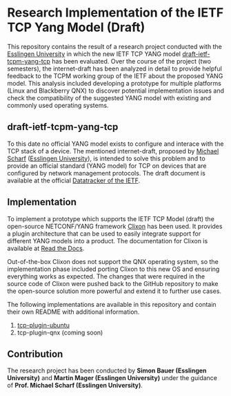 # Research Implementation of the IETF TCP Yang Model (Draft)

This repository contains the result of a research project conducted with the [Esslingen University](https://www.hs-esslingen.de/en/) in which the new IETF TCP YANG model [draft-ietf-tcpm-yang-tcp](https://datatracker.ietf.org/doc/html/draft-ietf-tcpm-yang-tcp) has been evaluated. Over the course of the project (two semesters), the internet-draft has been analyzed in detail to provide helpful feedback to the TCPM working group of the IETF about the proposed YANG model. This analysis included developing a prototype for multiple platforms (Linux and Blackberry QNX) to discover potential implementation issues and check the compatibility of the suggested YANG model with existing and commonly used operating systems.

## draft-ietf-tcpm-yang-tcp

To this date no official YANG model exists to configure and interace with the TCP stack of a device. The mentioned internet-draft, proposed by [Michael Scharf](https://datatracker.ietf.org/person/michael.scharf@hs-esslingen.de) ([Esslingen University](https://www.hs-esslingen.de/en/)), is intended to solve this problem and to provide an official standard (YANG model) for TCP on devices that are configured by network management protocols. The draft document is available at the official [Datatracker of the IETF](https://datatracker.ietf.org/doc/html/draft-ietf-tcpm-yang-tcp).

## Implementation

To implement a prototype which supports the IETF TCP Model (draft) the open-source NETCONF/YANG framework [Clixon](https://github.com/clicon/clixon) has been used. It provides a plugin architecture that can be used to easily integrate support for different YANG models into a product. The documentation for Clixon is available at [Read the Docs](https://clixon-docs.readthedocs.io/en/latest/). 

Out-of-the-box Clixon does not support the QNX operating system, so the implementation phase included porting Clixon to this new OS and ensuring everything works as expected. The changes that were required in the source code of Clixon were pushed back to the GitHub repository to make the open-source solution more powerful and extend it to further use cases.

The following implementations are available in this repository and contain their own README with additional information.

1. [tcp-plugin-ubuntu](/tcp-plugin-ubuntu)
2. tcp-plugin-qnx (coming soon)

## Contribution

The research project has been conducted by **Simon Bauer (Esslingen University)** and **Martin Mager (Esslingen University)** under the guidance of **Prof. Michael Scharf (Esslingen University)**.
